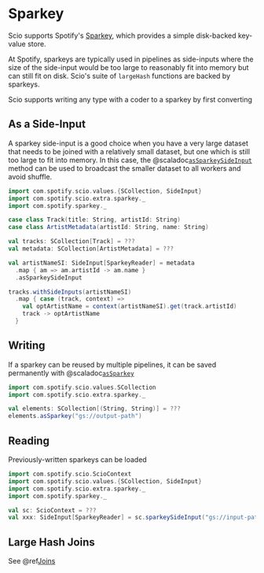# Sparkey

Scio supports Spotify's [Sparkey](https://github.com/spotify/sparkey), which provides a simple disk-backed key-value store.

At Spotify, sparkeys are typically used in pipelines as side-inputs where the size of the side-input would be too large to reasonably fit into memory but can still fit on disk.
Scio's suite of `largeHash` functions are backed by sparkeys.

Scio supports writing any type with a coder to a sparkey by first converting 

## As a Side-Input

A sparkey side-input is a good choice when you have a very large dataset that needs to be joined with a relatively small dataset, but one which is still too large to fit into memory.
In this case, the @scaladoc[`asSparkeySideInput`](com.spotify.scio.extra.sparkey.SparkeyPairSCollection#asSparkeySideInput(implicitw:com.spotify.scio.extra.sparkey.package.SparkeyWritable[K,V]):com.spotify.scio.values.SideInput[com.spotify.sparkey.SparkeyReader]) method can be used to broadcast the smaller dataset to all workers and avoid shuffle.

```scala mdoc:compile-only
import com.spotify.scio.values.{SCollection, SideInput}
import com.spotify.scio.extra.sparkey._
import com.spotify.sparkey._

case class Track(title: String, artistId: String)
case class ArtistMetadata(artistId: String, name: String)

val tracks: SCollection[Track] = ???
val metadata: SCollection[ArtistMetadata] = ???

val artistNameSI: SideInput[SparkeyReader] = metadata
  .map { am => am.artistId -> am.name }
  .asSparkeySideInput

tracks.withSideInputs(artistNameSI)
  .map { case (track, context) =>
    val optArtistName = context(artistNameSI).get(track.artistId)
    track -> optArtistName
  }
```

## Writing

If a sparkey can be reused by multiple pipelines, it can be saved permanently with @scaladoc[`asSparkey`](com.spotify.scio.extra.sparkey.SparkeyPairSCollection#asSparkey(implicitw:com.spotify.scio.extra.sparkey.package.SparkeyWritable[K,V]):com.spotify.scio.values.SCollection[com.spotify.scio.extra.sparkey.SparkeyUri])

```scala mdoc:compile-only
import com.spotify.scio.values.SCollection
import com.spotify.scio.extra.sparkey._

val elements: SCollection[(String, String)] = ???
elements.asSparkey("gs://output-path")
```

## Reading

Previously-written sparkeys can be loaded

```scala mdoc:compile-only
import com.spotify.scio.ScioContext
import com.spotify.scio.values.{SCollection, SideInput}
import com.spotify.scio.extra.sparkey._
import com.spotify.sparkey._

val sc: ScioContext = ???
val xxx: SideInput[SparkeyReader] = sc.sparkeySideInput("gs://input-path")
```

## Large Hash Joins

See @ref[Joins](../Joins.md)